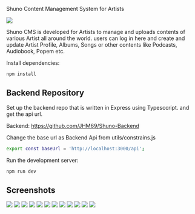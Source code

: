 Shuno Content Management System for Artists

![](/public/logo.png)


Shuno CMS is developed for Artists to manage and uploads contents of various Artist all around the world. users can log in here and create and update Artist Profile, Albums, Songs or other contents like Podcasts, Audiobook, Popem etc. 

Install dependencies:

```bash
npm install
```

## Backend Repository

Set up the backend repo that is written in Express using Typesccript.
and get the api url.

Backend: https://github.com/JHM69/Shuno-Backend

Change the base url as Backend Api from utils/constrains.js
```bash
export const baseUrl = 'http://localhost:3000/api';
```

Run the development server:

```bash
npm run dev
```
## Screenshots

![](/public/1.png)
![](/public/2.png)
![](/public/3.png)
![](/public/4.png)
![](/public/5.png)
![](/public/6.png)
![](/public/7.png)
![](/public/8.png)
![](/public/9.png)
![](/public/10.png)
![](/public/11.png)
![](/public/12.png)





